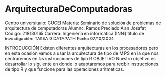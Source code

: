 # ArquitecturaDeComputadoras


Centro universitario: CUCEI
Materia: Seminario de solución de problemas de arquitectura de computadoras
Alumno: Ramos Preciado Alan Josafat
Código: 218130165
Carrera: Ingeniería en informática (INNI)
título de investigación: TAREA 9 DATAPATH
Fecha  07/10/2024 


INTRODUCCIÓN
Existen diferentes arquitecturas en los procesadores pero en esta ocasión vamos a usar la arquitectura de tipo de MIPS en la que nos centraremos en las instrucciones de tipo R
OBJETIVO
Nuestro objetivo es desarrollar lo siguiente en donde lo adaptaremos para recibir instrucciones de tipo R y que funcione para las operaciones aritméticas.

